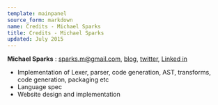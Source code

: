```yaml
---
template: mainpanel
source_form: markdown
name: Credits - Michael Sparks
title: Credits - Michael Sparks
updated: July 2015
---
```

**Michael Sparks** : <sparks.m@gmail.com>, [blog](http://www.sparkslabs.com/michael/), [twitter](http://twitter.com/sparks_rd), [Linked in](https://www.linkedin.com/pub/michael-sparks/0/1b9/a93)

* Implementation of Lexer, parser, code generation, AST, transforms, code generation, packaging etc
* Language spec
* Website design and implementation


